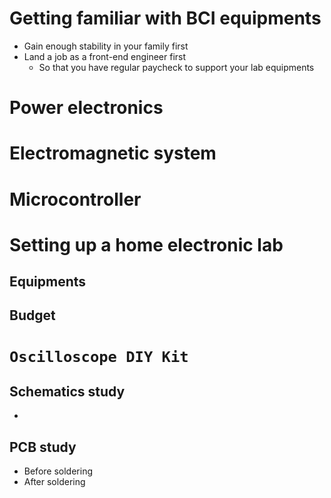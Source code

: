 # Getting familiar with BCI equipments
- Gain enough stability in your family first
- Land a job as a front-end engineer first
    - So that you have regular paycheck to support your lab equipments

# Power electronics

# Electromagnetic system

# Microcontroller

# Setting up a home electronic lab
## Equipments
## Budget


# `Oscilloscope DIY Kit`
## Schematics study
- 
## PCB study
- Before soldering
- After soldering